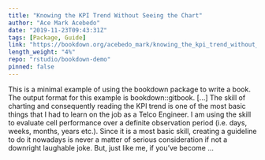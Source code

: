 ```yaml
---
title: "Knowing the KPI Trend Without Seeing the Chart"
author: "Ace Mark Acebedo"
date: "2019-11-23T09:43:31Z"
tags: [Package, Guide]
link: "https://bookdown.org/acebedo_mark/knowing_the_kpi_trend_without_seeing_the_chart/"
length_weight: "4%"
repo: "rstudio/bookdown-demo"
pinned: false
---
```


This is a minimal example of using the bookdown package to write a book. The output format for this example is bookdown::gitbook. [...] The skill of charting and consequently reading the KPI trend is one of the most basic things that I had to learn on the job as a Telco Engineer. I am using the skill to evaluate cell performance over a definite observation period (i.e. days, weeks, months, years etc.). Since it is a most basic skill, creating a guideline to do it nowadays is never a matter of serious consideration if not a downright laughable joke. But, just like me, if you’ve become ...
